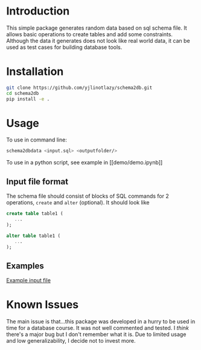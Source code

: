 # Introduction
This simple package generates random data based on sql schema file. It
allows basic operations to create tables and add some
constraints. Although the data it generates does not look like real
world data, it can be used as test cases for building database tools.

# Installation

```bash
git clone https://github.com/yjlinotlazy/schema2db.git
cd schema2db
pip install -e .
```

# Usage

To use in command line:
```bash
schema2dbdata <input.sql> <outputfolder/>
```

To use in a python script, see example in [[demo/demo.ipynb]]

## Input file format

The schema file should consist of blocks of SQL commands for 2
operations, `create` and `alter` (optional). It should look like

```sql
create table table1 (
   ...
);

alter table table1 (
   ...
);
```

## Examples

[Example input file](tests/testdata/testschema1.sql)

# Known Issues

The main issue is that...this package was developed in a hurry to be
used in time for a database course. It was not well commented and
tested. I _think_ there's a major bug but I don't remember what it
is. Due to limited usage and low generalizability, I decide not to
invest more.
